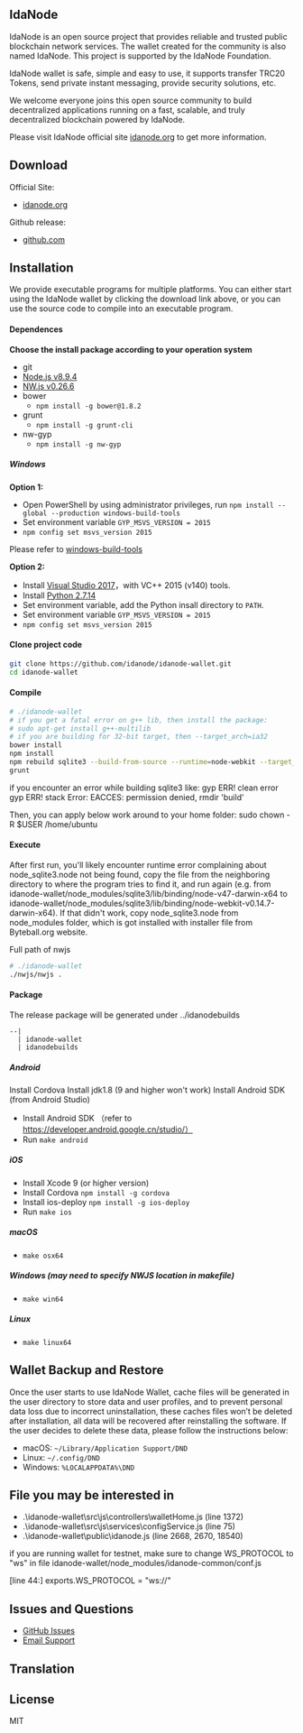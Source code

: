 ## IdaNode

IdaNode is an open source project that provides reliable and trusted public blockchain network services. The wallet created for the community is also named IdaNode. This project is supported by the IdaNode Foundation.

IdaNode wallet is safe, simple and easy to use, it supports transfer TRC20 Tokens, send private instant messaging, provide security solutions, etc.

We welcome everyone joins this open source community to build decentralized applications running on a fast, scalable, and truly decentralized blockchain powered by IdaNode.

Please visit IdaNode official site [idanode.org](https://idanode.org/) to get more information.

## Download

Official Site:
- [idanode.org](https://idanode.org/application.html)

Github release:
- [github.com](https://github.com/idanode/idanode-wallet/releases)


## Installation

We provide executable programs for multiple platforms. You can either start using the IdaNode wallet by clicking the download link above, or you can use the source code to compile into an executable program.

#### Dependences

**Choose the install package according to your operation system**

- git
- [Node.js v8.9.4](https://nodejs.org/dist/v8.9.4/)
- [NW.js v0.26.6](https://dl.nwjs.io/v0.26.6)
- bower
    - `npm install -g bower@1.8.2`
- grunt
    - `npm install -g grunt-cli`
- nw-gyp
    - `npm install -g nw-gyp`


##### Windows

**Option 1:**

- Open PowerShell by using administrator privileges, run `npm install --global --production windows-build-tools`
- Set environment variable `GYP_MSVS_VERSION = 2015`
- `npm config set msvs_version 2015`

Please refer to [windows-build-tools](https://github.com/felixrieseberg/windows-build-tools)


**Option 2:**

- Install [Visual Studio 2017](https://visualstudio.microsoft.com/zh-hans/thank-you-downloading-visual-studio/?sku=Community&rel=15)，with VC++ 2015 (v140) tools.
- Install [Python 2.7.14](https://www.python.org/downloads/release/python-2714/)
- Set environment variable, add the Python insall directory to `PATH`.
- Set environment variable `GYP_MSVS_VERSION = 2015`
- `npm config set msvs_version 2015`


#### Clone project code

```sh
git clone https://github.com/idanode/idanode-wallet.git
cd idanode-wallet
```

#### Compile

```sh
# ./idanode-wallet
# if you get a fatal error on g++ lib, then install the package:
# sudo apt-get install g++-multilib
# if you are building for 32-bit target, then --target_arch=ia32
bower install
npm install
npm rebuild sqlite3 --build-from-source --runtime=node-webkit --target_arch=x64 --target=0.26.6
grunt
```

if you encounter an error while building sqlite3 like:
gyp ERR! clean error
gyp ERR! stack Error: EACCES: permission denied, rmdir 'build'

Then, you can apply below work around to your home folder:
sudo chown -R $USER /home/ubuntu

#### Execute
After first run, you'll likely encounter runtime error complaining about node_sqlite3.node not being found, copy the file from the neighboring directory to where the program tries to find it, and run again (e.g. from idanode-wallet/node_modules/sqlite3/lib/binding/node-v47-darwin-x64 to idanode-wallet/node_modules/sqlite3/lib/binding/node-webkit-v0.14.7-darwin-x64). If that didn't work, copy node_sqlite3.node from node_modules folder, which is got installed with installer file from Byteball.org website.

Full path of nwjs
```sh
# ./idanode-wallet
./nwjs/nwjs .
```

#### Package

The release package will be generated under ../idanodebuilds

```
--|
  | idanode-wallet
  | idanodebuilds
```

##### Android
Install Cordova
Install jdk1.8 (9 and higher won't work)
Install Android SDK (from Android Studio)
- Install Android SDK （refer to https://developer.android.google.cn/studio/）
- Run `make android`

##### iOS

- Install Xcode 9 (or higher version)
- Install Cordova `npm install -g cordova`
- Install ios-deploy `npm install -g ios-deploy`
- Run `make ios`


##### macOS

- `make osx64`

##### Windows (may need to specify NWJS location in makefile)

- `make win64`

##### Linux

- `make linux64`


## Wallet Backup and Restore

Once the user starts to use IdaNode Wallet, cache files will be generated in the user directory to store data and user profiles, and to prevent personal data loss due to incorrect uninstallation, these caches files won’t be deleted after installation, all data will be recovered after reinstalling the software. If the user decides to delete these data, please follow the instructions below:

* macOS: `~/Library/Application Support/DND`
* Linux: `~/.config/DND`
* Windows: `%LOCALAPPDATA%\DND`

## File you may be interested in

* .\idanode-wallet\src\js\controllers\walletHome.js (line 1372)
* .\idanode-wallet\src\js\services\configService.js (line 75)
* .\idanode-wallet\public\idanode.js (line 2668, 2670, 18540)

if you are running wallet for testnet, make sure to change WS_PROTOCOL to "ws" in file idanode-wallet/node_modules/idanode-common/conf.js

[line 44:] exports.WS_PROTOCOL = "ws://"

## Issues and Questions

* [GitHub Issues](https://github.com/idanode/idanode-wallet/issues)
* [Email Support](mailto:foundation@idanode.org)

## Translation

## License

MIT

